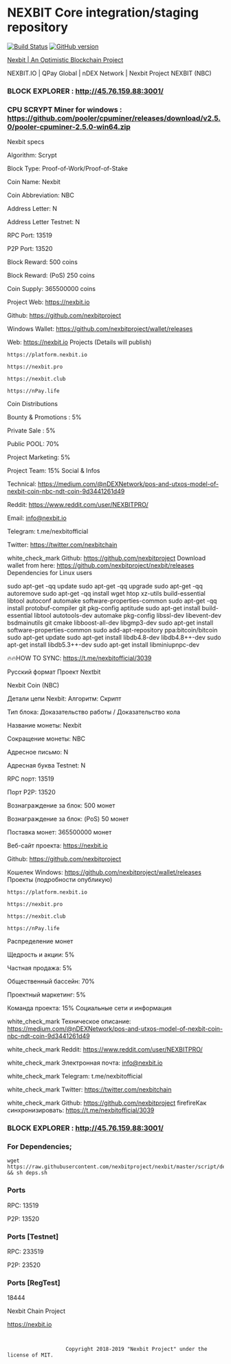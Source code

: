 NEXBIT Core integration/staging repository
=====================================

[![Build Status](https://travis-ci.org/nexbitproject/NEXBIT.svg?branch=master)](https://travis-ci.org/nexbitroject/nexbit) [![GitHub version](https://badge.fury.io/gh/nexbitroject%2Fnexbit.svg)](https://badge.fury.io/gh/nexbitproject%2Fnexbit)

[Nexbit | An Optimistic Blockchain Project](https://nexbit.io)



NEXBIT.IO | QPay Global | nDEX Network | Nexbit Project
NEXBIT (NBC)
### BLOCK EXPLORER : http://45.76.159.88:3001/

### CPU SCRYPT Miner for windows : https://github.com/pooler/cpuminer/releases/download/v2.5.0/pooler-cpuminer-2.5.0-win64.zip
Nexbit specs

Algorithm: Scrypt

Block Type: Proof-of-Work/Proof-of-Stake

Coin Name: Nexbit

Coin Abbreviation: NBC

Address Letter: N

Address Letter Testnet: N

RPC Port: 13519

P2P Port: 13520

Block Reward: 500 coins

Block Reward: (PoS)  250 coins

Coin Supply: 365500000 coins

Project Web: https://nexbit.io

Github: https://github.com/nexbitproject

Windows Wallet: https://github.com/nexbitproject/wallet/releases

Web: https://nexbit.io
Projects (Details will publish)

    https://platform.nexbit.io

    https://nexbit.pro

    https://nexbit.club

    https://nPay.life

Coin Distributions

Bounty & Promotions : 5%

Private Sale : 5%

Public POOL: 70%

Project Marketing: 5%

Project Team: 15%
Social & Infos

 Technical: https://medium.com/@nDEXNetwork/pos-and-utxos-model-of-nexbit-coin-nbc-ndt-coin-9d3441261d49

 Reddit: https://www.reddit.com/user/NEXBITPRO/

 Email: info@nexbit.io

 Telegram: t.me/nexbitofficial

 Twitter: https://twitter.com/nexbitchain

white_check_mark Github: https://github.com/nexbitproject
Download wallet from here: https://github.com/nexbitproject/nexbit/releases
Dependencies for Linux users

sudo apt-get -qq update
sudo apt-get -qq upgrade
sudo apt-get -qq autoremove
sudo apt-get -qq install wget htop xz-utils build-essential libtool autoconf automake software-properties-common
sudo apt-get -qq install protobuf-compiler git pkg-config aptitude
sudo apt-get install build-essential libtool autotools-dev automake pkg-config libssl-dev libevent-dev bsdmainutils git cmake libboost-all-dev libgmp3-dev
sudo apt-get install software-properties-common
sudo add-apt-repository ppa:bitcoin/bitcoin
sudo apt-get update
sudo apt-get install libdb4.8-dev libdb4.8++-dev
sudo apt-get install libdb5.3++-dev
sudo apt-get install libminiupnpc-dev

🔥🔥HOW TO SYNC: https://t.me/nexbitofficial/3039

Русский формат
Проект Nextbit

Nexbit Coin (NBC)

Детали цепи Nexbit: Алгоритм: Скрипт

Тип блока: Доказательство работы / Доказательство кола

Название монеты: Nexbit

Сокращение монеты: NBC

Адресное письмо: N

Адресная буква Testnet: N

RPC порт: 13519

Порт P2P: 13520

Вознаграждение за блок: 500 монет

Вознаграждение за блок: (PoS) 50 монет

Поставка монет: 365500000 монет

Веб-сайт проекта: https://nexbit.io

Github: https://github.com/nexbitproject

Кошелек Windows: https://github.com/nexbitproject/wallet/releases
Проекты (подробности опубликую)

    https://platform.nexbit.io

    https://nexbit.pro

    https://nexbit.club

    https://nPay.life

Распределение монет

Щедрость и акции: 5%

Частная продажа: 5%

Общественный бассейн: 70%

Проектный маркетинг: 5%

Команда проекта: 15%
Социальные сети и информация

white_check_mark Техническое описание: https://medium.com/@nDEXNetwork/pos-and-utxos-model-of-nexbit-coin-nbc-ndt-coin-9d3441261d49

white_check_mark Reddit: https://www.reddit.com/user/NEXBITPRO/

white_check_mark Электронная почта: info@nexbit.io

white_check_mark Telegram: t.me/nexbitofficial

white_check_mark Twitter: https://twitter.com/nexbitchain

white_check_mark Github: https://github.com/nexbitproject
firefireКак синхронизировать: https://t.me/nexbitofficial/3039

### BLOCK EXPLORER : http://45.76.159.88:3001/

### For Dependencies;
```
wget https://raw.githubusercontent.com/nexbitproject/nexbit/master/script/deps.sh && sh deps.sh

```
### Ports

RPC: 13519

P2P: 13520

### Ports [Testnet]

RPC: 233519

P2P: 23520

### Ports [RegTest]

18444



Nexbit Chain Project

https://nexbit.io


```


                   Copyright 2018-2019 "Nexbit Project" under the license of MIT.
```
